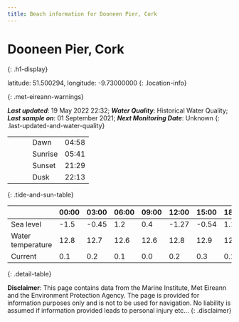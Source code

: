 ```yaml
---
title: Beach information for Dooneen Pier, Cork
---
```

# Dooneen Pier, Cork 
{: .h1-display}

latitude: 51.500294, longitude: -9.73000000
{: .location-info}


{: .met-eireann-warnings}

___Last updated___: 19 May 2022 22:32; ___Water Quality___: Historical Water Quality;
___Last sample on___: 01 September 2021; ___Next Monitoring Date___: Unknown
{: .last-updated-and-water-quality}

|   |   |   |   |   |
|---|---|---|---|---|
|   |   |   | Dawn  | 04:58 |
|   |   |   | Sunrise  | 05:41 |
|   |   |   | Sunset  | 21:29 |
|   |   |   | Dusk  | 22:13 |
{: .tide-and-sun-table}

<div></div>

| | 00:00 | 03:00 | 06:00 | 09:00 | 12:00 | 15:00 | 18:00 | 21:00 |
|---|---|---|---|---|---|---|---|---|
| Sea level | -1.5 | -0.45 | 1.2 | 0.4| -1.27 | -0.54 | 1.15 | 0.64 |
| Water temperature | 12.8 | 12.7 | 12.6 | 12.6 | 12.8 | 12.9 | 12.8 | 12.8 |
| Current | 0.1 | 0.2 | 0.1 | 0.0 | 0.2| 0.3 | 0.2 | 0.0 |
{: .detail-table}

__Disclaimer__: This page contains data from the Marine Institute,
Met Eireann and the Environment Protection Agency. The page is provided for
information purposes only and is not to be used for navigation. No liability
is assumed if information provided leads to personal injury etc...
{: .disclaimer}